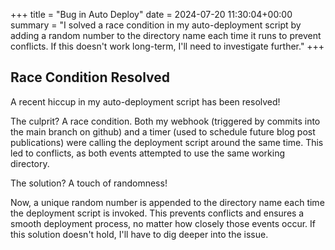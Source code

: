 +++
title = "Bug in Auto Deploy"
date = 2024-07-20 11:30:04+00:00
summary = "I solved a race condition in my auto-deployment script by adding a random number to the directory name each time it runs to prevent conflicts.  If this doesn't work long-term, I'll need to investigate further."
+++
## Race Condition Resolved

A recent hiccup in my auto-deployment script has been resolved!

The culprit? A race condition. Both my webhook (triggered by commits into the main branch on github) and a timer (used to schedule future blog post publications) were calling the deployment script around the same time. This led to conflicts, as both events attempted to use the same working directory.

The solution? A touch of randomness!

Now, a unique random number is appended to the directory name each time the deployment script is invoked. This prevents conflicts and ensures a smooth deployment process, no matter how closely those events occur. If this solution doesn't hold, I'll have to dig deeper into the issue.
